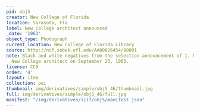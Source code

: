 ```yaml
---
pid: obj5
creator: New College of Florida
location: Sarasota, Fla
label: New College architect announced
_date: '1963'
object_type: Photograph
current_location: New College of Florida Library
source: http://ncf.sobek.ufl.edu/AA00026454/00001
note: Black and white negatives from the selection announcement of I. M. Pei as the
  New College architect on September 23, 1963.
license: CC0
order: '4'
layout: item
collection: pei
thumbnail: img/derivatives/simple/obj5_46/thumbnail.jpg
full: img/derivatives/simple/obj5_46/full.jpg
manifest: "/img/derivatives/iiif/obj5/manifest.json"
---
```

